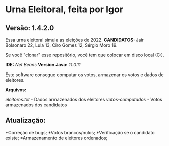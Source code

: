 # Urna Eleitoral, feita por Igor
## Versão: 1.4.2.0

Essa urna eleitoral simula as eleições de 2022.
**CANDIDATOS:** Jair Bolsonaro 22, Lula 13, Ciro Gomes 12, Sérgio Moro 19.

Se você "clonar" esse repositório, você tem que colocar em disco local (C:).

**IDE:** *Net Beans*
**Version Java:** *11.0.11*

Este software consegue computar os votos, armazenar os votos e dados de eleitores.

**Arquivos:**

*eleitores.txt* - Dados armazenados dos eleitores
*votos-computados* - Votos armazenados dos candidatos 

## Atualização:

*Correção de bugs;
*Votos brancos/nulos;
*Verificação se o candidato existe;
*Armazenamento de eleitores ordenados;
